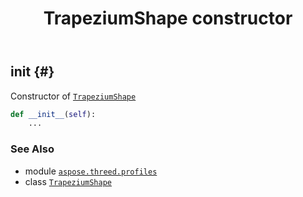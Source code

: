 ﻿---
title: TrapeziumShape constructor
second_title: Aspose.3D for Python via .NET API References
description: 
type: docs
weight: 10
url: /aspose.threed.profiles/trapeziumshape/__init__/
is_root: false
---

## __init__ {#}

Constructor of [`TrapeziumShape`](/3d/python-net/aspose.threed.profiles/trapeziumshape)



```python
def __init__(self):
    ...
```





### See Also
* module [`aspose.threed.profiles`](../../)
* class [`TrapeziumShape`](/3d/python-net/aspose.threed.profiles/trapeziumshape)
